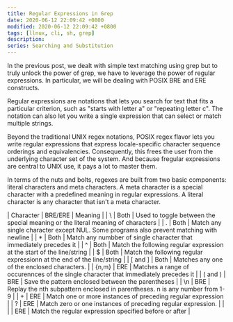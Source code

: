 ```yaml
---
title: Regular Expressions in Grep
date: 2020-06-12 22:09:42 +0800
modified: 2020-06-12 22:09:42 +0800
tags: [llnux, cli, sh, grep]
description:
series: Searching and Substitution
---
```


In the previous post, we dealt with simple text matching using grep but to truly unlock the power of grep, we have to leverage the power of regular expressions. In particular, we will be dealing with POSIX BRE and ERE constructs.

Regular expressions are notations that lets you search for text that fits a particular criterion, such as "starts with letter a" or "repeating letter c". The notation can also let you write a single expression that can select or match multiple strings.

Beyond the traditional UNIX regex notations, POSIX regex flavor lets you write regular expressions that express locale-specific character sequence orderings and equivalencies. Consequently, this frees the user from the underlying character set of the system. And because fregular expressions are central to UNIX use, it pays a lot to master them.

In terms of the nuts and bolts, regexes are built from two basic components: literal characters and meta characters. A meta character is a special character with a predefined meaning in regular expressions. A literal character is any character that isn't a meta character.

| Character | BRE/ERE | Meaning                                                                                 |
| \         | Both    | Used to toggle between the special meaning or the literal meaning of characters         |
| .         | Both    | Match any single character except NUL. Some programs also prevent matching with newline |
| *         | Both    | Match any numbber of single character that immediately precedes it                      |
| ^         | Both    | Match the following regular expression at the start of the line/string                  |
| $         | Both    | Match the following regular expressionn at the end of the line/string                   |
| [ and ]   | Both    | Matches any one of the enclosed characters.                                             |
| {n,m}     | ERE     | Matches a range of occurennces of the single character that immediately precedes it     |
| ( and )   | BRE     | Save the pattern enclosed between the parentheses                                       |
| \n        | BRE     | Replay the nth subpattern enclosed in parentheses. n is any number from 1-9             |
| +         | ERE     | Match one or more instances of preceding regular expression                             |
| ?         | ERE     | Match zero or one instances of preceding regular expression.                            |
| \|        | ERE     | Match the regular expression specified before or after                                  |

